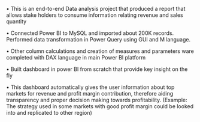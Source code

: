 
•	This is an end-to-end Data analysis project that produced a report that allows stake holders to consume information relating revenue and sales quantity

•	Connected Power BI to MySQL and imported about 200K records. Performed data transformation in Power Query using GUI and M language.

•	Other column calculations and creation of measures and parameters ware completed with DAX language in main Power BI platform

•	Built dashboard in power BI from scratch that provide key insight on the fly


 

•	This dashboard automatically gives the user information about top markets for revenue and profit margin contribution, therefore aiding transparency and proper decision making towards profitability. (Example: The strategy used in some markets with good profit margin could be looked into and replicated to other region)

